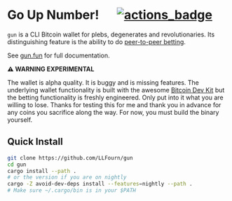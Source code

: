 # Go Up Number! &emsp; [![actions_badge]][actions_url]

[actions_badge]: https://github.com/llfourn/gun/workflows/Tests/badge.svg
[actions_url]: https://github.com/llfourn/gun/actions?query=workflow%3ATests

`gun` is a CLI Bitcoin wallet for plebs, degenerates and revolutionaries.
Its distinguishing feature is the ability to do [peer-to-peer betting](https://gun.fun/bet/betting.html).

See [gun.fun](https://gun.fun) for full documentation.

**⚠ WARNING EXPERIMENTAL**

The wallet is alpha quality.
It is buggy and is missing features.
The underlying wallet functionality is built with the awesome [Bitcoin Dev Kit](https://bitcoindevkit.org) but the betting functionality is freshly engineered.
Only put into it what you are willing to lose.
Thanks for testing this for me and thank you in advance for any coins you sacrifice along the way.
For now, you must build the binary yourself.

## Quick Install

``` sh
git clone https://github.com/LLFourn/gun
cd gun
cargo install --path .
# or the version if you are on nightly
cargo -Z avoid-dev-deps install --features=nightly --path .
# Make sure ~/.cargo/bin is in your $PATH
```

[BIP84]: https://github.com/bitcoin/bips/blob/master/bip-0084.mediawiki
